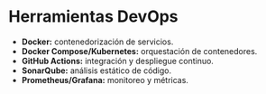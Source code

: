 # Herramientas DevOps

- **Docker:** contenedorización de servicios.
- **Docker Compose/Kubernetes:** orquestación de contenedores.
- **GitHub Actions:** integración y despliegue continuo.
- **SonarQube:** análisis estático de código.
- **Prometheus/Grafana:** monitoreo y métricas.
